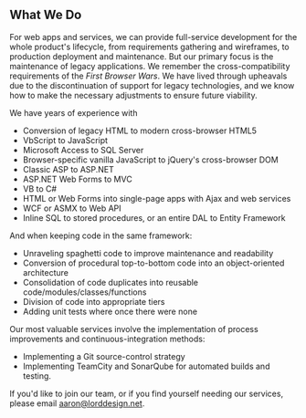 ## What We Do

For web apps and services, we can provide full-service development for the whole product's lifecycle, from requirements gathering 
and wireframes, to production deployment and maintenance. But our primary focus is the maintenance of legacy applications. 
We remember the cross-compatibility requirements of the _First Browser Wars_. We have lived through upheavals due to the discontinuation 
of support for legacy technologies, and we know how to make the necessary adjustments to ensure future viability.

 We have years of experience with
* Conversion of legacy HTML to modern cross-browser HTML5
* VbScript to JavaScript
* Microsoft Access to SQL Server
* Browser-specific vanilla JavaScript to jQuery's cross-browser DOM
* Classic ASP to ASP.NET
* ASP.NET Web Forms to MVC
* VB to C#
* HTML or Web Forms into single-page apps with Ajax and web services
* WCF or ASMX to Web API
* Inline SQL to stored procedures, or an entire DAL to Entity Framework

And when keeping code in the same framework:
* Unraveling spaghetti code to improve maintenance and readability
* Conversion of procedural top-to-bottom code into an object-oriented architecture
* Consolidation of code duplicates into reusable code/modules/classes/functions
* Division of code into appropriate tiers
* Adding unit tests where once there were none

Our most valuable services involve the implementation of process improvements and continuous-integration methods:
* Implementing a Git source-control strategy
* Implementing TeamCity and SonarQube for automated builds and testing.

If you'd like to join our team, or if you find yourself needing our services, please email aaron@lorddesign.net.
